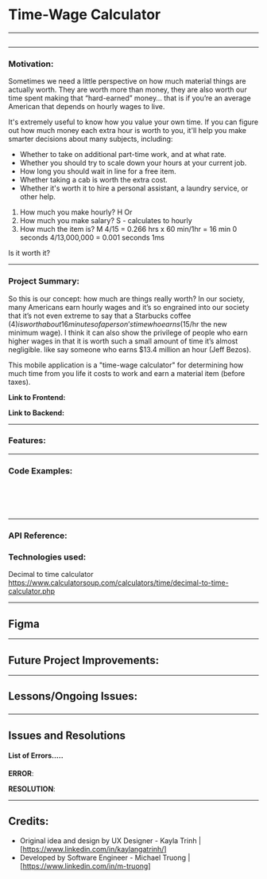 # Time-Wage Calculator

---

![]()

---

### Motivation:
Sometimes we need a little perspective on how much material things are actually worth. They are worth more than money, they are also worth our time spent making that “hard-earned” money… that is if you’re an average American that depends on hourly wages to live. 

It's extremely useful to know how you value your own time. If you can figure out how much money each extra hour is worth to you, it'll help you make smarter decisions about many subjects, including: 

* Whether to take on additional part-time work, and at what rate. 
* Whether you should try to scale down your hours at your current job. 
* How long you should wait in line for a free item. 
* Whether taking a cab is worth the extra cost. 
* Whether it's worth it to hire a personal assistant, a laundry service, or other help. 

1. How much you make hourly? H 
Or 
2. How much you make salary? S - calculates to hourly 
3. How much the item is? M 
$4/$15 = 0.266 hrs x 60 min/1hr = 16 min 0 seconds 
$4/$13,000,000 = 0.001 seconds 1ms 

Is it worth it? 

---

### Project Summary:

So this is our concept: how much are things really worth? In our society, many Americans earn hourly wages and it’s so engrained into our society that it’s not even extreme to say that a Starbucks coffee ($4) is worth about 16 minutes of a person’s time who earns ($15/hr the new minimum wage). I think it can also show the privilege of people who earn higher wages in that it is worth such a small amount of time it’s almost negligible. like say someone who earns $13.4 million an hour (Jeff Bezos).

This mobile application is a "time-wage calculator" for determining how much time from you life it costs to work and earn a material item (before taxes).

**Link to Frontend:** 


**Link to Backend:** 


---

### Features:

---

### Code Examples:


```
```



```


```



```

```


```

```
---

### API Reference:


### Technologies used:
Decimal to time calculator https://www.calculatorsoup.com/calculators/time/decimal-to-time-calculator.php 


---

## Figma 



---

## Future Project Improvements:


---

## Lessons/Ongoing Issues:

### 



---

## Issues and Resolutions

#### List of Errors.....

**ERROR**:


**RESOLUTION**:

---

## Credits:
- Original idea and design by UX Designer - Kayla Trinh | [https://www.linkedin.com/in/kaylangatrinh/]
- Developed by Software Engineer - Michael Truong | [https://www.linkedin.com/in/m-truong]